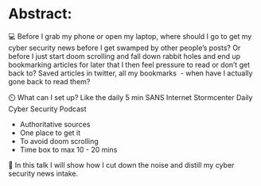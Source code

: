 # Abstract:

💻 Before I grab my phone or open my laptop, where should I go to get my cyber security news before I get swamped by other people’s posts? Or before I just start doom scrolling and fall down rabbit holes and end up bookmarking articles for later that I then feel pressure to read or don’t get back to?
Saved articles in twitter, all my bookmarks  - when have I actually gone back to read them?

⏲️ What can I set up? Like the daily 5 min SANS Internet Stormcenter Daily Cyber Security Podcast

* Authoritative sources
* One place to get it
* To avoid doom scrolling 
* Time box to max 10 - 20 mins

🥃 In this talk I will show how I cut down the noise and distill my cyber security news intake.
